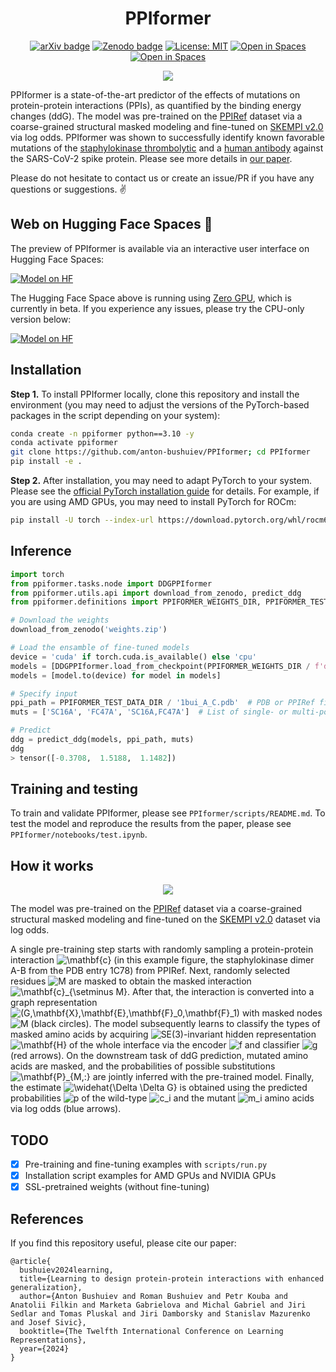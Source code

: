 <div align="center">

# PPIformer

[![arXiv badge](https://img.shields.io/badge/arXiv-2310.18515-b31b1b.svg)](https://arxiv.org/abs/2310.18515)
[![Zenodo badge](https://zenodo.org/badge/DOI/10.5281/zenodo.12789167.svg)](https://doi.org/10.5281/zenodo.12789167)
[![License: MIT](https://img.shields.io/badge/License-MIT-yellow.svg)](https://opensource.org/licenses/MIT)
[![Open in Spaces](https://huggingface.co/datasets/huggingface/badges/resolve/main/open-in-hf-spaces-sm-dark.svg)](https://huggingface.co/spaces/anton-bushuiev/PPIformer)
[![Open in Spaces](https://huggingface.co/datasets/huggingface/badges/resolve/main/open-in-hf-spaces-sm-dark.svg)](https://huggingface.co/spaces/anton-bushuiev/PPIformer-CPU)

</div>

<p align="center">
  <img src="assets/readme-dimer-close-up.png"/>
</p>

PPIformer is a state-of-the-art predictor of the effects of mutations on protein-protein interactions (PPIs), as quantified by the binding energy changes (ddG). The model was pre-trained on the [PPIRef](https://github.com/anton-bushuiev/PPIRef) dataset via a coarse-grained structural masked modeling and fine-tuned on [SKEMPI v2.0](https://life.bsc.es/pid/skempi2) via log odds. PPIformer was shown to successfully identify known favorable mutations of the [staphylokinase thrombolytic](https://pubmed.ncbi.nlm.nih.gov/10942387/) and a [human antibody](https://www.pnas.org/doi/10.1073/pnas.2122954119) against the SARS-CoV-2 spike protein. Please see more details in [our paper](https://arxiv.org/abs/2310.18515).

Please do not hesitate to contact us or create an issue/PR if you have any questions or suggestions. ✌️

## Web on Hugging Face Spaces 🤗

The preview of PPIformer is available via an interactive user interface on Hugging Face Spaces:

[![Model on HF](https://huggingface.co/datasets/huggingface/badges/resolve/main/model-on-hf-lg-dark.svg)](https://huggingface.co/spaces/anton-bushuiev/PPIformer)

The Hugging Face Space above is running using [Zero GPU](https://huggingface.co/zero-gpu-explorers), which is currently in beta. If you experience any issues, please try the CPU-only version below:

[![Model on HF](https://huggingface.co/datasets/huggingface/badges/resolve/main/model-on-hf-lg-dark.svg)](https://huggingface.co/spaces/anton-bushuiev/PPIformer-CPU)

## Installation

**Step 1.** To install PPIformer locally, clone this repository and install the environment (you may need to adjust the versions of the PyTorch-based packages in the script depending on your system):

```bash
conda create -n ppiformer python==3.10 -y
conda activate ppiformer
git clone https://github.com/anton-bushuiev/PPIformer; cd PPIformer
pip install -e .
```

**Step 2.** After installation, you may need to adapt PyTorch to your system. Please see the [official PyTorch
installation guide](https://pytorch.org/get-started/locally/) for details. For example, if you are using AMD GPUs, you may need to install PyTorch for ROCm:

```bash
pip install -U torch --index-url https://download.pytorch.org/whl/rocm6.0
```

## Inference

```python
import torch
from ppiformer.tasks.node import DDGPPIformer
from ppiformer.utils.api import download_from_zenodo, predict_ddg
from ppiformer.definitions import PPIFORMER_WEIGHTS_DIR, PPIFORMER_TEST_DATA_DIR

# Download the weights
download_from_zenodo('weights.zip')

# Load the ensamble of fine-tuned models
device = 'cuda' if torch.cuda.is_available() else 'cpu'
models = [DDGPPIformer.load_from_checkpoint(PPIFORMER_WEIGHTS_DIR / f'ddg_regression/{i}.ckpt', map_location=torch.device('cpu')).eval() for i in range(3)]
models = [model.to(device) for model in models]

# Specify input
ppi_path = PPIFORMER_TEST_DATA_DIR / '1bui_A_C.pdb'  # PDB or PPIRef file (see https://ppiref.readthedocs.io/en/latest/extracting_ppis.html)
muts = ['SC16A', 'FC47A', 'SC16A,FC47A']  # List of single- or multi-point mutations

# Predict
ddg = predict_ddg(models, ppi_path, muts)
ddg
> tensor([-0.3708,  1.5188,  1.1482])
```

## Training and testing

To train and validate PPIformer, please see `PPIformer/scripts/README.md`. To test the model and reproduce the results from the paper, please see `PPIformer/notebooks/test.ipynb`.

## How it works

<p align="center">
  <img src="assets/readme-architecture.png"/>
</p>

The model was pre-trained on the [PPIRef](https://github.com/anton-bushuiev/PPIRef) dataset via a coarse-grained structural masked modeling and fine-tuned on the [SKEMPI v2.0](https://life.bsc.es/pid/skempi2) dataset via log odds. 

A single pre-training step starts with randomly sampling a protein-protein interaction <img src="https://latex.codecogs.com/gif.latex?\mathbf{c}" title="\mathbf{c}"/> (in this example figure, the staphylokinase dimer A-B from the PDB entry 1C78) from PPIRef. Next, randomly selected residues <img src="https://latex.codecogs.com/gif.latex?M" title="M"/> are masked to obtain the masked interaction <img src="https://latex.codecogs.com/gif.latex?%5Cmathbf%7Bc%7D_%7B%5Csetminus%20M%7D" title="\mathbf{c}_{\setminus M}"/>. After that, the interaction is converted into a graph representation <img src="https://latex.codecogs.com/gif.latex?(G,\mathbf{X},\mathbf{E},\mathbf{F}_0,\mathbf{F}_1)" title="(G,\mathbf{X},\mathbf{E},\mathbf{F}_0,\mathbf{F}_1)"/> with masked nodes <img src="https://latex.codecogs.com/gif.latex?M" title="M"/> (black circles). The model subsequently learns to classify the types of masked amino acids by acquiring <img src="https://latex.codecogs.com/gif.latex?SE(3)" title="SE(3)"/>-invariant hidden representation <img src="https://latex.codecogs.com/gif.latex?\mathbf{H}" title="\mathbf{H}"/> of the whole interface via the encoder <img src="https://latex.codecogs.com/gif.latex?f" title="f"/> and classifier <img src="https://latex.codecogs.com/gif.latex?g" title="g"/> (red arrows). On the downstream task of ddG prediction, mutated amino acids are masked, and the probabilities of possible substitutions <img src="https://latex.codecogs.com/gif.latex?\mathbf{P}_{M,:}" title="\mathbf{P}_{M,:}"/> are jointly inferred with the pre-trained model. Finally, the estimate <img src="https://latex.codecogs.com/gif.latex?%5Cwidehat%7B%5CDelta%20%5CDelta%20G%7D" title="\widehat{\Delta \Delta G}"/> is obtained using the predicted probabilities <img src="https://latex.codecogs.com/gif.latex?p" title="p"/> of the wild-type <img src="https://latex.codecogs.com/gif.latex?c_i" title="c_i"/> and the mutant <img src="https://latex.codecogs.com/gif.latex?m_i" title="m_i"/> amino acids via log odds (blue arrows).

## TODO

- [x] Pre-training and fine-tuning examples with `scripts/run.py`
- [x] Installation script examples for AMD GPUs and NVIDIA GPUs
- [x] SSL-pretrained weights (without fine-tuning)

## References

If you find this repository useful, please cite our paper:
```
@article{
  bushuiev2024learning,
  title={Learning to design protein-protein interactions with enhanced generalization},
  author={Anton Bushuiev and Roman Bushuiev and Petr Kouba and Anatolii Filkin and Marketa Gabrielova and Michal Gabriel and Jiri Sedlar and Tomas Pluskal and Jiri Damborsky and Stanislav Mazurenko and Josef Sivic},
  booktitle={The Twelfth International Conference on Learning Representations},
  year={2024}
}
```
